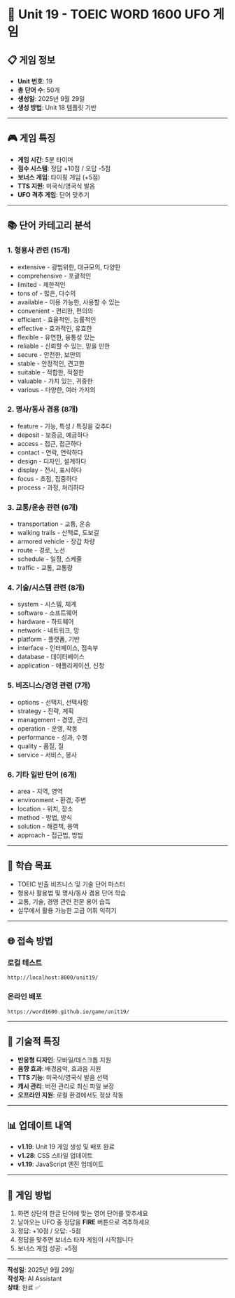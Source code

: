 # 🚀 Unit 19 - TOEIC WORD 1600 UFO 게임

## 📋 **게임 정보**
- **Unit 번호**: 19
- **총 단어 수**: 50개
- **생성일**: 2025년 9월 29일
- **생성 방법**: Unit 18 템플릿 기반

---

## 🎮 **게임 특징**
- **게임 시간**: 5분 타이머
- **점수 시스템**: 정답 +10점 / 오답 -5점
- **보너스 게임**: 타이핑 게임 (+5점)
- **TTS 지원**: 미국식/영국식 발음
- **UFO 격추 게임**: 단어 맞추기

---

## 📚 **단어 카테고리 분석**

### **1. 형용사 관련 (15개)**
- extensive - 광범위한, 대규모의, 다양한
- comprehensive - 포괄적인
- limited - 제한적인
- tons of - 많은, 다수의
- available - 이용 가능한, 사용할 수 있는
- convenient - 편리한, 편의의
- efficient - 효율적인, 능률적인
- effective - 효과적인, 유효한
- flexible - 유연한, 융통성 있는
- reliable - 신뢰할 수 있는, 믿을 만한
- secure - 안전한, 보안의
- stable - 안정적인, 견고한
- suitable - 적합한, 적절한
- valuable - 가치 있는, 귀중한
- various - 다양한, 여러 가지의

### **2. 명사/동사 겸용 (8개)**
- feature - 기능, 특성 / 특징을 갖추다
- deposit - 보증금, 예금하다
- access - 접근, 접근하다
- contact - 연락, 연락하다
- design - 디자인, 설계하다
- display - 전시, 표시하다
- focus - 초점, 집중하다
- process - 과정, 처리하다

### **3. 교통/운송 관련 (6개)**
- transportation - 교통, 운송
- walking trails - 산책로, 도보길
- armored vehicle - 장갑 차량
- route - 경로, 노선
- schedule - 일정, 스케줄
- traffic - 교통, 교통량

### **4. 기술/시스템 관련 (8개)**
- system - 시스템, 체계
- software - 소프트웨어
- hardware - 하드웨어
- network - 네트워크, 망
- platform - 플랫폼, 기반
- interface - 인터페이스, 접속부
- database - 데이터베이스
- application - 애플리케이션, 신청

### **5. 비즈니스/경영 관련 (7개)**
- options - 선택지, 선택사항
- strategy - 전략, 계획
- management - 경영, 관리
- operation - 운영, 작동
- performance - 성과, 수행
- quality - 품질, 질
- service - 서비스, 봉사

### **6. 기타 일반 단어 (6개)**
- area - 지역, 영역
- environment - 환경, 주변
- location - 위치, 장소
- method - 방법, 방식
- solution - 해결책, 용액
- approach - 접근법, 방법

---

## 🎯 **학습 목표**
- TOEIC 빈출 비즈니스 및 기술 단어 마스터
- 형용사 활용법 및 명사/동사 겸용 단어 학습
- 교통, 기술, 경영 관련 전문 용어 습득
- 실무에서 활용 가능한 고급 어휘 익히기

---

## 🌐 **접속 방법**

### **로컬 테스트**
```
http://localhost:8000/unit19/
```

### **온라인 배포**
```
https://word1600.github.io/game/unit19/
```

---

## 🔧 **기술적 특징**
- **반응형 디자인**: 모바일/데스크톱 지원
- **음향 효과**: 배경음악, 효과음 지원
- **TTS 기능**: 미국식/영국식 발음 선택
- **캐시 관리**: 버전 관리로 최신 파일 보장
- **오프라인 지원**: 로컬 환경에서도 정상 작동

---

## 📊 **업데이트 내역**
- **v1.19**: Unit 19 게임 생성 및 배포 완료
- **v1.28**: CSS 스타일 업데이트
- **v1.19**: JavaScript 엔진 업데이트

---

## 🎉 **게임 방법**
1. 화면 상단의 한글 단어에 맞는 영어 단어를 맞추세요
2. 날아오는 UFO 중 정답을 **FIRE** 버튼으로 격추하세요
3. 정답: +10점 / 오답: -5점
4. 정답을 맞추면 보너스 타자 게임이 시작됩니다
5. 보너스 게임 성공: +5점

---

**작성일**: 2025년 9월 29일  
**작성자**: AI Assistant  
**상태**: 완료 ✅
